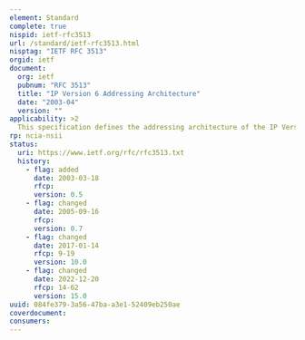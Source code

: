 ```yaml
---
element: Standard
complete: true
nispid: ietf-rfc3513
url: /standard/ietf-rfc3513.html
nisptag: "IETF RFC 3513"
orgid: ietf
document:
  org: ietf
  pubnum: "RFC 3513"
  title: "IP Version 6 Addressing Architecture"
  date: "2003-04"
  version: ""
applicability: >2
  This specification defines the addressing architecture of the IP Version 6 protocol [IPv6]. The document includes the IPv6 addressing model, text representations of IPv6 addresses, definition of IPv6 unicast addresses, anycast addresses, and multicast addresses, and an IPv6 node's required addresses.
rp: ncia-nsii
status:
  uri: https://www.ietf.org/rfc/rfc3513.txt
  history: 
    - flag: added
      date: 2003-03-18
      rfcp: 
      version: 0.5
    - flag: changed
      date: 2005-09-16
      rfcp: 
      version: 0.7
    - flag: changed
      date: 2017-01-14
      rfcp: 9-19
      version: 10.0
    - flag: changed
      date: 2022-12-20
      rfcp: 14-62
      version: 15.0
uuid: 084fe379-3a56-47ba-a3e1-52409eb250ae
coverdocument:
consumers:
---
```


